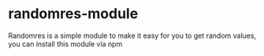 # randomres-module
Randomres is a simple module to make it easy for you to get random values, you can install this module via npm
